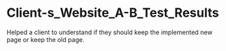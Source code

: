 # Client-s_Website_A-B_Test_Results
Helped a client to understand if they should keep the implemented new page or keep the old page.

